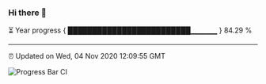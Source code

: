 ### Hi there 👋

⏳ Year progress { █████████████████████████▁▁▁▁▁ } 84.29 %

---

⏰ Updated on Wed, 04 Nov 2020 12:09:55 GMT

![Progress Bar CI](https://github.com/liununu/liununu/workflows/Progress%20Bar%20CI/badge.svg)
